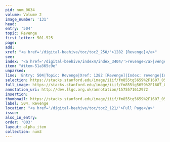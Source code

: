 ```yaml
---
pid: num_0634
volume: Volume 2
image_number: '131'
head: 
entry: '504'
topic: Revenge
first_letter: 501-525
page: 
add: 
xref: "<a href='/digital-beehive/toc/toc2_250/'>1282 [Revenge]</a>"
see: 
index: "<a href='/digital-beehive/index4/index_3404/'>revenge</a>|vengeance"
item: "#item-51a365c9e"
unparsed: 
line: 'Entry: 504|Topic: Revenge|Xref: 1282 [Revenge]|Index: revenge|Index: vengeance|#item-51a365c9e'
selection: https://stacks.stanford.edu/image/iiif/fm855tg5659%2F1607_0598/327,1602,2985,850/full/0/default.jpg
full_image: https://stacks.stanford.edu/image/iiif/fm855tg5659%2F1607_0598/full/full/0/default.jpg
annotation_uri: http://dev.llgc.org.uk/annotation/1575571612972
insertion: 
thumbnail: https://stacks.stanford.edu/image/iiif/fm855tg5659%2F1607_0598/327,1602,600,180/250,/0/default.jpg
label: 504. Revenge
location: "<a href='/digital-beehive/toc/toc2_121/'>Full Page</a>"
issue: 
also_in_entry: 
order: '003'
layout: alpha_item
collection: num3
---
```

